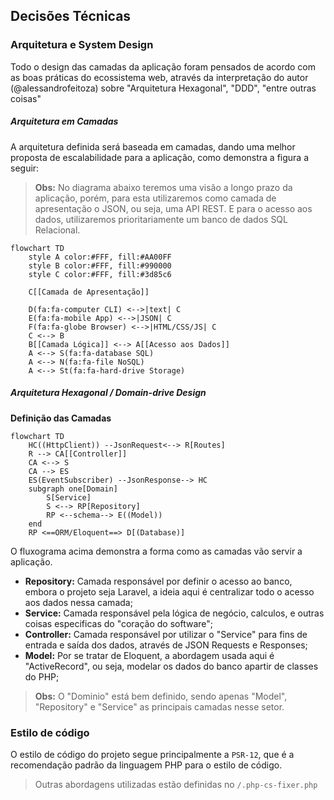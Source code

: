 ## Decisões Técnicas

### Arquitetura e System Design
Todo o design das camadas da aplicação foram pensados de acordo com as boas práticas do ecossistema web, através da interpretação do autor (@alessandrofeitoza) sobre "Arquitetura Hexagonal", "DDD", "entre outras coisas"

##### Arquitetura em Camadas
A arquitetura definida será baseada em camadas, dando uma melhor proposta de escalabilidade para a aplicação, como demonstra a figura a seguir:

> **Obs:** No diagrama abaixo teremos uma visão a longo prazo da aplicação, porém, para esta utilizaremos como camada de apresentação o JSON, ou seja, uma API REST.
> E para o acesso aos dados, utilizaremos prioritariamente um banco de dados SQL Relacional.

```mermaid
flowchart TD
    style A color:#FFF, fill:#AA00FF
    style B color:#FFF, fill:#990000
    style C color:#FFF, fill:#3d85c6

    C[[Camada de Apresentação]]

    D(fa:fa-computer CLI) <-->|text| C
    E(fa:fa-mobile App) <-->|JSON| C
    F(fa:fa-globe Browser) <-->|HTML/CSS/JS| C
    C <--> B
    B[[Camada Lógica]] <--> A[[Acesso aos Dados]]
    A <--> S(fa:fa-database SQL)
    A <--> N(fa:fa-file NoSQL)
    A <--> St(fa:fa-hard-drive Storage)
```

##### Arquitetura Hexagonal / Domain-drive Design

**Definição das Camadas**

```mermaid
flowchart TD
    HC((HttpClient)) --JsonRequest<--> R[Routes]
    R --> CA[[Controller]]
    CA <--> S
    CA --> ES
    ES(EventSubscriber) --JsonResponse--> HC
    subgraph one[Domain]
        S[Service]
        S <--> RP[Repository]
        RP <--schema--> E((Model))
    end
    RP <==ORM/Eloquent==> D[(Database)]
```

O fluxograma acima demonstra a forma como as camadas vão servir a aplicação.

- **Repository:** Camada responsável por definir o acesso ao banco, embora o projeto seja Laravel, a ideia aqui é centralizar todo o acesso aos dados nessa camada;
- **Service:** Camada responsável pela lógica de negócio, calculos, e outras coisas especificas do "coração do software";
- **Controller:** Camada responsável por utilizar o "Service" para fins de entrada e saída dos dados, através de JSON Requests e Responses;
- **Model:** Por se tratar de Eloquent, a abordagem usada aqui é "ActiveRecord", ou seja, modelar os dados do banco apartir de classes do PHP;

> **Obs:** O "Dominio" está bem definido, sendo apenas "Model", "Repository" e "Service" as principais camadas nesse setor.

### Estilo de código
O estilo de código do projeto segue principalmente a `PSR-12`, que é a recomendação padrão da linguagem PHP para o estilo de código.

> Outras abordagens utilizadas estão definidas no `/.php-cs-fixer.php`

